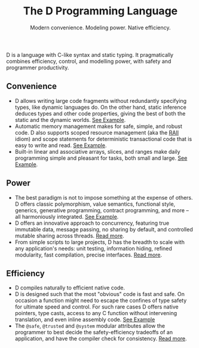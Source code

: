 <header>
<h1>The D Programming Language</h1>
<p>Modern convenience. Modeling power. Native efficiency.</p>
</header>

<div class="code-sample"></div>

D is a language with C-like syntax and static typing.
It pragmatically combines efficiency, control, and
modelling power, with safety and programmer productivity.

## Convenience

* D allows writing large code fragments without redundantly
  specifying types, like dynamic languages do. On the other hand,
  static inference deduces types and other code properties, giving
  the best of both the static and the dynamic worlds.
  [See Example](#).
* Automatic memory management makes for safe, simple, and robust
  code. D also supports scoped resource management
  (aka the [RAII](#) idiom) and scope statements
  for deterministic transactional code that is easy to write
  and read.
  [See Example](#).
* Built-in linear and associative arrays, slices, and ranges
  make daily programming simple and pleasant for tasks, both
  small and large.
  [See Example](#).

## Power

* The best paradigm is not to impose something at the expense
  of others. D offers classic polymorphism, value semantics,
  functional style, generics, generative programming,
  contract programming, and more &ndash; all harmoniously
  integrated.
  [See Example](#).
* D offers an innovative approach to concurrency, featuring
  true immutable data, message passing, no sharing by
  default, and controlled mutable sharing across threads.
  [Read more](#).
* From simple scripts to large projects, D has the breadth to
  scale with any application's needs: unit testing, information
  hiding, refined modularity, fast compilation, precise
  interfaces.
  [Read more](#).

## Efficiency

* D compiles naturally to efficient native code.
* D is designed such that the most "obvious" code
  is fast and safe. On occasion a function might need to
  escape the confines of type safety for ultimate speed
  and control. For such rare cases D offers native
  pointers, type casts, access to any C function without
  intervening translation, and even inline assembly code.
  [See Example](#)
* The ```@safe```, ```@trusted``` and ```@system``` modular
  attributes allow the programmer to best decide the safety-efficiency
  tradeoffs of an application, and have the compiler check for consistency.
  [Read more](#).

<!--
append extra-sidebar
    #twitter
        a.twitter-timeline(data-dnt="true", href="https://twitter.com/D_Programming", data-widget-id="358057551562162176") Tweets by @D_Programming
        | <script>!function(d,s,id){var js,fjs=d.getElementsByTagName(s)[0],p=/^http:/.test(d.location)?'http':'https';if(!d.getElementById(id)){js=d.createElement(s);js.id=id;js.src=p+"://platform.twitter.com/widgets.js";fjs.parentNode.insertBefore(js,fjs);}}(document,"script","twitter-wjs");</script>
-->
